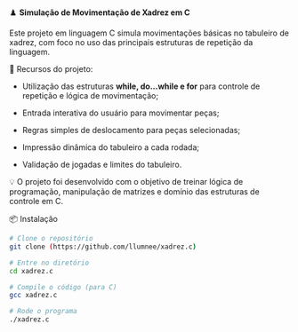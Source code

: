 ♟️ **Simulação de Movimentação de Xadrez em C**

Este projeto em linguagem C simula movimentações básicas no tabuleiro de xadrez, com foco no uso das principais estruturas de repetição da linguagem.

🔧 Recursos do projeto:

- Utilização das estruturas **while, do...while e for** para controle de repetição e lógica de movimentação;

- Entrada interativa do usuário para movimentar peças;

- Regras simples de deslocamento para peças selecionadas;

- Impressão dinâmica do tabuleiro a cada rodada;

- Validação de jogadas e limites do tabuleiro.

💡 O projeto foi desenvolvido com o objetivo de treinar lógica de programação, manipulação de matrizes e domínio das estruturas de controle em C.

📦 Instalação

```bash
# Clone o repositório
git clone (https://github.com/llumnee/xadrez.c)

# Entre no diretório
cd xadrez.c

# Compile o código (para C)
gcc xadrez.c

# Rode o programa
./xadrez.c
